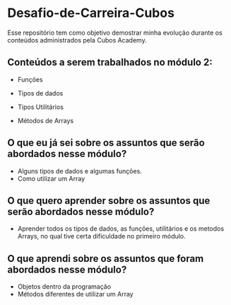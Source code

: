 # Desafio-de-Carreira-Cubos
Esse repositório tem como objetivo demostrar minha evolução durante os conteúdos administrados pela Cubos Academy.

## Conteúdos a serem trabalhados no módulo 2:

- Funções

- Tipos de dados

- Tipos Utilitários

- Métodos de Arrays

## O que eu já sei sobre os assuntos que serão abordados nesse módulo?

- Alguns tipos de dados e algumas funções.
- Como utilizar um Array

## O que quero aprender sobre os assuntos que serão abordados nesse módulo?

- Aprender todos os tipos de dados, as funções, utilitários e os metodos Arrays, no qual tive certa dificuldade no primeiro módulo.

## O que aprendi sobre os assuntos que foram abordados nesse módulo?

- Objetos dentro da programação
- Métodos diferentes de utilizar um Array












